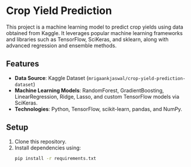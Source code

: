 # Crop Yield Prediction

This project is a machine learning model to predict crop yields using data obtained from Kaggle. It leverages popular machine learning frameworks and libraries such as TensorFlow, SciKeras, and sklearn, along with advanced regression and ensemble methods.

## Features

- **Data Source**: Kaggle Dataset (`mrigaankjaswal/crop-yield-prediction-dataset`)
- **Machine Learning Models**: RandomForest, GradientBoosting, LinearRegression, Ridge, Lasso, and custom TensorFlow models via SciKeras.
- **Technologies**: Python, TensorFlow, scikit-learn, pandas, and NumPy.

## Setup

1. Clone this repository.
2. Install dependencies using:
   ```bash
   pip install -r requirements.txt
